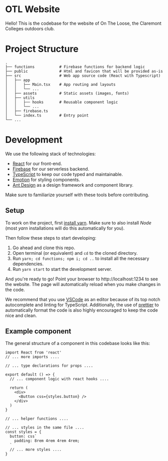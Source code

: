 # OTL Website

Hello! This is the codebase for the website of On The Loose, the Claremont Colleges outdoors club.

# Project Structure

```
.
├── functions           # Firebase functions for backend logic
├── public              # Html and favicon that will be provided as-is
├── src                 # Web app source code (React with Typescript)
│   ├── app
│   │   ├── Main.tsx    # App routing and layouts
│   │   └── ...
│   ├── assets          # Static assets (images, fonts)
│   ├── utils
│   │   ├── hooks       # Reusable component logic
│   │   └── ...
│   ├── firebase.ts
│   └── index.ts        # Entry point
└── ...
```

# Development

We use the following stack of technologies:

- [React](https://reactjs.org/) for our front-end.
- [Firebase](https://firebase.google.com/) for our serverless backend.
- [TypeScript](https://www.typescriptlang.org/) to keep our code typed and maintainable.
- [Emotion](https://emotion.sh/) for styling components.
- [Ant Design](https://ant.design/docs/react/introduce) as a design framework and component library.

Make sure to familiarize yourself with these tools before contributing.

## Setup

To work on the project, first [install yarn](https://yarnpkg.com/en/docs/install). Make sure to also install _Node_ (most _yarn_ installations will do this automatically for you).

Then follow these steps to start developing:

1. Go ahead and clone this repo.
2. Open terminal (or equivalent) and `cd` to the cloned directory.
3. Run `yarn; cd functions; npm i; cd ..` to install all the necessary dependencies.
4. Run `yarn start` to start the development server.

And you're ready to go! Point your browser to http://localhost:1234 to see the website. The page will automatically reload when you make changes in the code.

We recommend that you use [VSCode](https://code.visualstudio.com/) as an editor because of its top notch autocomplete and linting for TypeScript. Additionally, the use of [prettier](https://prettier.io/) to automatically format the code is also highly encouraged to keep the code nice and clean.

<!-- TODO: add deployment instructions -->

## Example component

The general structure of a component in this codebase looks like this:

```tsx
import React from 'react'
// ... more imports ....

// ... type declarations for props ....

export default () => {
  // ... component logic with react hooks ....

  return (
    <div>
      <Button css={styles.button} />
    </div>
  )
}

// ... helper functions ....

// ... styles in the same file ....
const styles = {
  button: css`
    padding: 8rem 4rem 4rem 4rem;
  `
  // ... more styles ....
}
```
